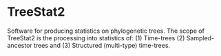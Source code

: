 TreeStat2
=========

Software for producing statistics on phylogenetic trees. 
The scope of TreeStat2 is the processing into statistics of: 
  (1) Time-trees 
  (2) Sampled-ancestor trees and 
  (3) Structured (multi-type) time-trees.
